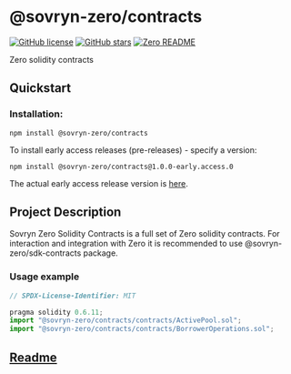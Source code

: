 # @sovryn-zero/contracts  

[![GitHub license](https://img.shields.io/github/license/DistributedCollective/zero)](/LICENSE)
[![GitHub stars](https://img.shields.io/github/stars/DistributedCollective/zero)](https://github.com/DistributedCollective/zero/stargazers)
[![Zero README](https://img.shields.io/badge/readme-gray?style=flat&logo=ZeroMQ&logoColor=green&link=/README.md)](/README.md)  

  Zero solidity contracts

## **Quickstart**

### Installation:

  ```shell 
  npm install @sovryn-zero/contracts
  ```

  To install early access releases (pre-releases) - specify a version:  
  ```
  npm install @sovryn-zero/contracts@1.0.0-early.access.0
  ```  

  The actual early access release version is [here](https://github.com/DistributedCollective/zero/blob/sdk-early-access/packages/contracts/package.json#L3).  

## **Project Description**  

  Sovryn Zero Solidity Contracts is a full set of Zero solidity contracts.
  For interaction and integration with Zero it is recommended to use @sovryn-zero/sdk-contracts package.  
   


### Usage example

```javascript
// SPDX-License-Identifier: MIT

pragma solidity 0.6.11;
import "@sovryn-zero/contracts/contracts/ActivePool.sol";
import "@sovryn-zero/contracts/contracts/BorrowerOperations.sol";
```  

## [**Readme**](https://github.com/DistributedCollective/zero/blob/sdk-early-access/packages/contracts/README.md)  

